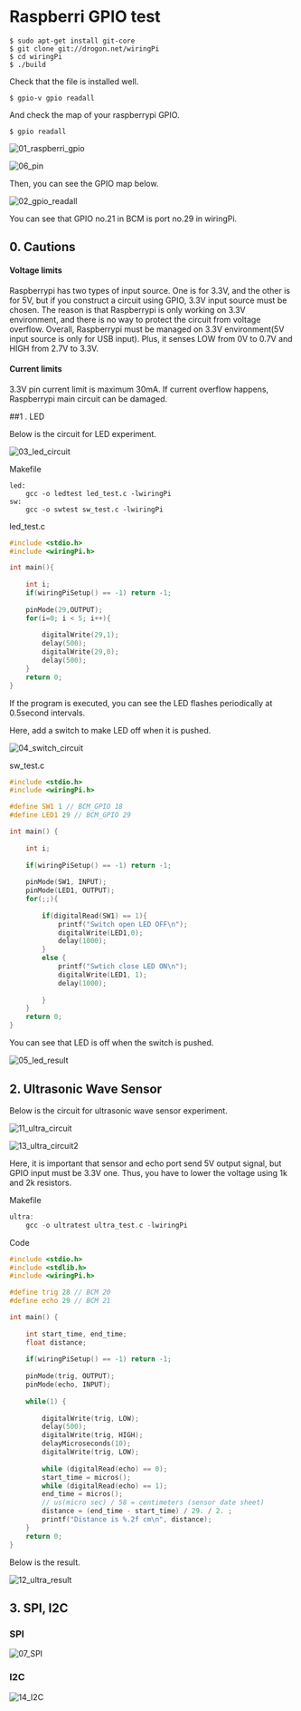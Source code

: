 # Raspberri GPIO test

```shell
$ sudo apt-get install git-core
$ git clone git://drogon.net/wiringPi
$ cd wiringPi
$ ./build
```

Check that the file is installed well.

```shell
$ gpio-v gpio readall
```

And check the map of your raspberrypi GPIO.

```shell
$ gpio readall
```

![01_raspberri_gpio](01_Figs/01_raspberri_gpio.png)

![06_pin](01_Figs/06_pin.png)

Then, you can see the GPIO map below.

![02_gpio_readall](01_Figs/02_gpio_readall.png)

You can see that GPIO no.21 in BCM is port no.29 in wiringPi.

## 0. Cautions

#### Voltage limits

Raspberrypi has two types of input source. One is for 3.3V, and the other is for 5V, but if you construct a circuit using GPIO, 3.3V input source must be chosen. The reason is that Raspberrypi is only working on 3.3V environment, and there is no way to protect the circuit from voltage overflow. Overall, Raspberrypi must be managed on 3.3V environment(5V input source is only for USB input). Plus, it senses LOW from 0V to 0.7V and HIGH from 2.7V to 3.3V.

#### Current limits

3.3V pin current limit is maximum 30mA. If current overflow happens, Raspberrypi main circuit can be damaged.



##1 . LED

Below is the circuit for LED experiment.

![03_led_circuit](01_Figs/03_led_circuit.png)

Makefile

```shell
led:
	gcc -o ledtest led_test.c -lwiringPi
sw:
	gcc -o swtest sw_test.c -lwiringPi
```

led_test.c

```c
#include <stdio.h>
#include <wiringPi.h>

int main(){
    
    int i;
    if(wiringPiSetup() == -1) return -1;
    
    pinMode(29,OUTPUT);
    for(i=0; i < 5; i++){
        
        digitalWrite(29,1);
        delay(500);
        digitalWrite(29,0);
        delay(500);
    }
    return 0;
}
```

If the program is executed, you can see the LED flashes periodically at 0.5second intervals.

Here, add a switch to make LED off when it is pushed.

![04_switch_circuit](01_Figs/04_switch_circuit.png)

sw_test.c

```c
#include <stdio.h>
#include <wiringPi.h>

#define SW1 1 // BCM_GPIO 18
#define LED1 29 // BCM_GPIO 29

int main() {
    
    int i;
    
    if(wiringPiSetup() == -1) return -1;
    
    pinMode(SW1, INPUT);
    pinMode(LED1, OUTPUT);
    for(;;){
        
        if(digitalRead(SW1) == 1){
            printf("Switch open LED OFF\n");
            digitalWrite(LED1,0);
            delay(1000);
        }
        else {
            printf("Swtich close LED ON\n");
            digitalWrite(LED1, 1);
            delay(1000);
            
        }        
    }
    return 0;
}
```



You can see that LED is off when the switch is pushed.

![05_led_result](01_Figs/05_led_result.png)



## 2. Ultrasonic Wave Sensor

Below is the circuit for ultrasonic wave sensor experiment.

 ![11_ultra_circuit](01_Figs/11_ultra_circuit.png)

![13_ultra_circuit2](01_Figs/13_ultra_circuit2.png)

Here, it is important that sensor and echo port send 5V output signal, but GPIO input must be 3.3V one. Thus, you have to lower the voltage using 1k and 2k resistors.

Makefile

```c
ultra:
	gcc -o ultratest ultra_test.c -lwiringPi
```

Code

```c
#include <stdio.h>
#include <stdlib.h>
#include <wiringPi.h>

#define trig 28 // BCM 20
#define echo 29 // BCM 21

int main() {
    
    int start_time, end_time;
    float distance;
    
    if(wiringPiSetup() == -1) return -1;
    
    pinMode(trig, OUTPUT);
    pinMode(echo, INPUT);
    
    while(1) {
        
        digitalWrite(trig, LOW);
        delay(500);
        digitalWrite(trig, HIGH);
        delayMicroseconds(10);
        digitalWrite(trig, LOW);
        
        while (digitalRead(echo) == 0);
        start_time = micros();
        while (digitalRead(echo) == 1);
        end_time = micros();
        // us(micro sec) / 58 = centimeters (sensor date sheet)
        distance = (end_time - start_time) / 29. / 2. ;
        printf("Distance is %.2f cm\n", distance);
  	}
    return 0;
}
```

Below is the result.

![12_ultra_result](01_Figs/12_ultra_result.png)



## 3. SPI, I2C

### SPI

![07_SPI](01_Figs/07_SPI.png)

### I2C

![14_I2C](01_Figs/14_I2C.png)

